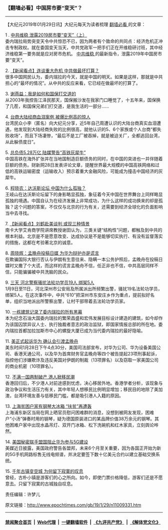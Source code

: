 ### 【翻墙必看】中国房市要“变天”？
------------------------

<p>
 【大纪元2019年01月29日讯】大纪元每天为读者梳理
 <a href="http://www.epochtimes.com/gb/tag/%E7%BF%BB%E5%A2%99%E5%BF%85%E7%9C%8B.html">
  翻墙必看
 </a>
 的文章：
</p>
<p>
 1 .
 <a href="http://www.epochtimes.com/gb/19/1/28/n11007200.htm">
  中共维稳 泄露2019房市要“变天”（上）
 </a>
 <br/>
 委内瑞拉局势突变天令中共惊恐不已，因为两者有个致命的共同点：经济危机正冲击专制政权。就在委国变天当天，中共党政军一把手们正在开维稳研讨班，其中经济维稳第一要务就是应对房市危机。
 <a href="http://www.epochtimes.com/gb/tag/%E4%B8%AD%E5%85%B1%E7%BB%B4%E7%A8%B3.html">
  中共维稳
 </a>
 的最新指令，泄露2019年中国房市要“变天”。
</p>
<p>
 2.
 <a href="http://www.epochtimes.com/gb/19/1/28/n11008462.htm">
  【新闻看点】连谈重大危机 中共做最坏打算？
 </a>
 <br/>
 很多中国网民认为，委内瑞拉的今天，就是中国的明天。如果是这样，那就是中共担心的“最坏的情况”。从中共的反应来看，它已经在做最坏的打算了。
</p>
<p>
 3.
 <a href="http://www.epochtimes.com/gb/19/1/28/n11008365.htm">
  谢燕益：我是如何和国保打交道的
 </a>
 <br/>
 从2003年我控告江泽民那天，国保搬沙发在我家门口睡觉了，十五年来，国保换了几茬，和国保兄弟们打交道，是我生活的一部分……
</p>
<p>
 4.
 <a href="http://www.epochtimes.com/gb/19/1/28/n11008052.htm">
  台商大陆经商血泪案例 被爆比例高的惊人
 </a>
 <br/>
 台湾民众小李（匿名）向大纪元分享，近5年自己周遭认识的大陆台商真实血泪遭遇，他发现到大陆经商失败的比例很高，就他认识的5、6个家族或个人台商“都失败收场”，而且下场凄惨，“最后不是工厂被吞掉，就是被迫关厂，全都逃回台湾，从此躲债度日”。
</p>
<p>
 5.
 <a href="http://www.epochtimes.com/gb/19/1/28/n11008449.htm">
  总负债5.28万亿 陆媒警告“高铁灰犀牛”
 </a>
 <br/>
 中国高铁在海外扩张并在当地国制造巨额债务的同时，在中国的突进也一并伴随着巨额的债务。财新网28日发表评论文章，提醒世界最大规模的中国高铁网络和过低的高铁运输密度（运输收入）预示着重大金融风险，可能成为撞击中国经济的灰犀牛。
</p>
<p>
 6.
 <a href="http://www.epochtimes.com/gb/19/1/28/n11008523.htm">
  程晓农：达沃斯论坛 中国为什么孤独？
 </a>
 <br/>
 王岐山在达沃斯论坛留下的身影略显孤独，象征着今天中国在世界舞台上同样略显孤独的境遇。中国自认为在经济发展上非常成功，为什么这样的成功换来的却是孤独？这个问题的答案，不仅仅与北京的行为有关，还需要到经济全球化的负面影响当中去寻找。
</p>
<p>
 7.
 <a href="http://www.epochtimes.com/gb/19/1/28/n11008460.htm">
  【新闻看点】刘鹤赴美谈判 或现三种情景
 </a>
 <br/>
 南卡大学艾肯商学院讲席教授谢田认为，三类关键“结构性”问题，都触及到中共的根本利益。北京是不是愿意改变、达成协议是不是能够切实执行、有没有监督落实的措施，这都在考验著北京的诚意。
</p>
<p>
 8.
 <a href="http://www.epochtimes.com/gb/19/1/28/n11008768.htm">
  周晓辉：孟晚舟投稿日媒 为华为辩护亦是谎言
 </a>
 <br/>
 在欺骗国际大银行否认与伊朗有生意往来、隐瞒一本公务护照后，孟晚舟在投稿日媒时又撒了个大谎，而这样的谎言孟晚舟不信，任正非也不信，中共高层同样不信，只能骗骗被中共洗脑的民众。
</p>
<p>
 9.
 <a href="http://www.epochtimes.com/gb/19/1/26/n11004540.htm">
  三天 河北警察骚扰法轮功学员19人 绑架5人
 </a>
 <br/>
 1月9日至11日，河北深州市公安局及所属派出所频繁出警，骚扰19名法轮功学员，绑架5人。在这次事件中，中共“610”把深州市东安庄乡作为重点，提前拟好名单，组织当地派出所警察出警，让村干部带着去法轮功学员家。
</p>
<p>
 10.
 <a href="http://www.epochtimes.com/gb/19/1/28/n11008614.htm">
  一栋建筑记录了委内瑞拉的所有黑幕
 </a>
 <br/>
 本为纪念石油大国委内瑞拉的繁荣昌盛和宏伟发展目标设计建造的建筑，如今却作为该国囚禁异议人士、执行独裁者意志的政治监狱，即国家情报总部的所在地。委内瑞拉首都加拉加斯市中心的螺旋大厦已成为当代委内瑞拉的最好隐喻。
</p>
<p>
 11.
 <a href="http://www.epochtimes.com/gb/19/1/28/n11008885.htm">
  美正式起诉华为 确认会引渡孟晚舟
 </a>
 <br/>
 美东时间1月28日下午4点30分，美国司法部宣布，对华为公司、华为设备美国公司、香港天通公司，以及华为首席财务官孟晚舟等四个被告提起23项刑事起诉，指控他们涉嫌欺诈及违反美国对伊朗的制裁（13项罪名）以及窃取一家美国公司的商业机密（10项罪名）。
</p>
<p>
 12.
 <a href="http://www.epochtimes.com/gb/19/1/28/n11008092.htm">
  不满一国两制破产 港人掀移民潮
 </a>
 <br/>
 香港回归后，不少港人对前途感到忧虑，决心移居外地。香港学者分析，该现象与政治争议和生活压力有关，其中年轻人想移民比例明显增加；移民目的地除了美加澳，台湾环境友善与低移民门槛，都是吸引港人入籍的原因。
</p>
<p>
 13.
 <a href="http://www.epochtimes.com/gb/19/1/28/n11008641.htm">
  上海贫困户家有钢琴大冰箱 “扶贫”再遭轰
 </a>
 <br/>
 上海浦东新区当局在网上晒官员慰问困难群的消息，没想到被网友发现，困难户“小汤”弹奏时用的钢琴，疑为德国原装进口的某品牌价值38万余元的钢琴。其他困难户家中出现水晶吊灯、双开门冰箱、松下洗碗机和红木家具，立刻舆论哗然。
</p>
<p>
 14.
 <a href="http://www.epochtimes.com/gb/19/1/29/n11008416.htm">
  美国秘密联手盟国阻止华为参与5G建设
 </a>
 <br/>
 美媒近日披露，美国政府警告各盟邦，未来6个月至关重要，因为各国正开始为新的5G手机网路标售无线电频谱，并决定要签下数十亿美元合约以建立基础交换系统。
</p>
<p>
 15.
 <a href="http://www.epochtimes.com/gb/19/1/28/n11007226.htm">
  千年古镇变空城 为何留下寂寞的叹息
 </a>
 <br/>
 曾经，古朴小镇是游客们的心之所向。如今，即使门票价格降低，游客们还是不愿意去。只留下寂寞的古城独自叹息。
</p>
<p>
 责任编辑：许梦儿
</p>

原文链接：http://www.epochtimes.com/gb/19/1/29/n11009331.htm


------------------------
#### [禁闻聚合首页](https://github.com/gfw-breaker/banned-news/blob/master/README.md) &nbsp;|&nbsp; [Web代理](https://github.com/gfw-breaker/open-proxy/blob/master/README.md) &nbsp;|&nbsp; [一键翻墙软件](https://github.com/gfw-breaker/nogfw/blob/master/README.md) &nbsp;|&nbsp; [《九评共产党》](https://github.com/gfw-breaker/9ping.md/blob/master/README.md#九评之一评共产党是什么) &nbsp;|&nbsp; [《解体党文化》](https://github.com/gfw-breaker/jtdwh.md/blob/master/README.md#绪论)